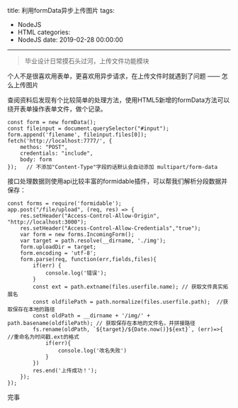 title: 利用formData异步上传图片
tags:
  - NodeJS
  - HTML
categories:
  - NodeJS
date: 2019-02-28 00:00:00
---

> 毕业设计日常摸石头过河，上传文件功能模块 

个人不是很喜欢用表单，更喜欢用异步请求，在上传文件时就遇到了问题 —— 怎么上传图片

查阅资料后发现有个比较简单的处理方法，使用HTML5新增的formData方法可以绕开表单操作表单文件，做个记录。
```
const form = new formData();
const fileinput = document.querySelector("#input");
form.append('filename', fileinput.files[0]);
fetch('http://localhost:7777/', {
	methos: "POST",
	credentials: "include",
	body: form
});   // 不添加"Content-Type"字段的话默认会自动添加 multipart/form-data
```

接口处理数据则使用api比较丰富的formidable插件，可以帮我们解析分段数据并保存：

```
const forms = require('formidable');
app.post("/file/upload", (req, res) => {
	res.setHeader("Access-Control-Allow-Origin", "http://localhost:3000");
	res.setHeader("Access-Control-Allow-Credentials","true");
	var form = new forms.IncomingForm();
	var target = path.resolve(__dirname, './img');
	form.uploadDir = target;
	form.encoding = 'utf-8';
	form.parse(req, function(err,fields,files){
		if(err) {
			console.log('错误');
		}
		const ext = path.extname(files.userfile.name); // 获取文件真实拓展名 
		const oldfilePath = path.normalize(files.userfile.path);  //获取保存在本地的路径
		const oldPath = __dirname + '/img/' + path.basename(oldfilePath); // 获取保存在本地的文件名，并拼接路径
		fs.rename(oldPath, `${target}/${Date.now()}${ext}`, (err)=>{   //重命名为时间戳.ext的格式 
			if(err){
				console.log('改名失败')
			}
		})
		res.end('上传成功！');
	});
});

```


完事
